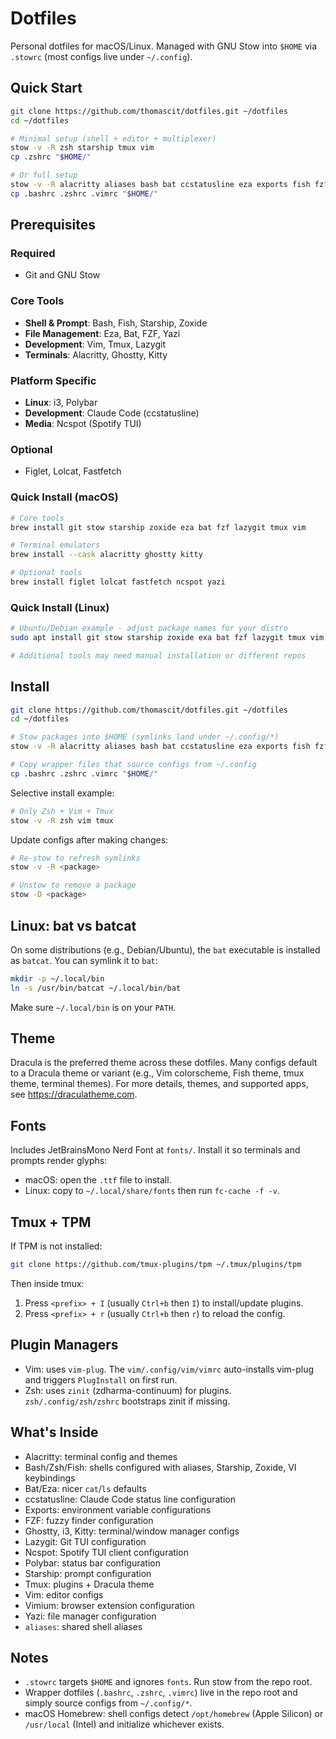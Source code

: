 # Dotfiles

Personal dotfiles for macOS/Linux. Managed with GNU Stow into `$HOME` via `.stowrc` (most configs live under `~/.config`).

## Quick Start

```sh
git clone https://github.com/thomascit/dotfiles.git ~/dotfiles
cd ~/dotfiles

# Minimal setup (shell + editor + multiplexer)
stow -v -R zsh starship tmux vim
cp .zshrc "$HOME/"

# Or full setup
stow -v -R alacritty aliases bash bat ccstatusline eza exports fish fzf ghostty i3 kitty lazygit ncspot polybar starship tmux vim vimium yazi zsh
cp .bashrc .zshrc .vimrc "$HOME/"
```

## Prerequisites

### Required
- Git and GNU Stow

### Core Tools
- **Shell & Prompt**: Bash, Fish, Starship, Zoxide
- **File Management**: Eza, Bat, FZF, Yazi
- **Development**: Vim, Tmux, Lazygit
- **Terminals**: Alacritty, Ghostty, Kitty

### Platform Specific
- **Linux**: i3, Polybar
- **Development**: Claude Code (ccstatusline)
- **Media**: Ncspot (Spotify TUI)

### Optional
- Figlet, Lolcat, Fastfetch

### Quick Install (macOS)
```sh
# Core tools
brew install git stow starship zoxide eza bat fzf lazygit tmux vim

# Terminal emulators
brew install --cask alacritty ghostty kitty

# Optional tools
brew install figlet lolcat fastfetch ncspot yazi
```

### Quick Install (Linux)
```sh
# Ubuntu/Debian example - adjust package names for your distro
sudo apt install git stow starship zoxide exa bat fzf lazygit tmux vim figlet lolcat

# Additional tools may need manual installation or different repos
```

## Install

```sh
git clone https://github.com/thomascit/dotfiles.git ~/dotfiles
cd ~/dotfiles

# Stow packages into $HOME (symlinks land under ~/.config/*)
stow -v -R alacritty aliases bash bat ccstatusline eza exports fish fzf ghostty i3 kitty lazygit ncspot polybar starship tmux vim vimium yazi zsh

# Copy wrapper files that source configs from ~/.config
cp .bashrc .zshrc .vimrc "$HOME/"
```

Selective install example:

```sh
# Only Zsh + Vim + Tmux
stow -v -R zsh vim tmux
```

Update configs after making changes:

```sh
# Re-stow to refresh symlinks
stow -v -R <package>

# Unstow to remove a package
stow -D <package>
```

## Linux: bat vs batcat

On some distributions (e.g., Debian/Ubuntu), the `bat` executable is installed as `batcat`. You can symlink it to `bat`:

```sh
mkdir -p ~/.local/bin
ln -s /usr/bin/batcat ~/.local/bin/bat
```

Make sure `~/.local/bin` is on your `PATH`.

## Theme

Dracula is the preferred theme across these dotfiles. Many configs default to a Dracula theme or variant (e.g., Vim colorscheme, Fish theme, tmux theme, terminal themes). For more details, themes, and supported apps, see https://draculatheme.com.

## Fonts

Includes JetBrainsMono Nerd Font at `fonts/`. Install it so terminals and prompts render glyphs:

- macOS: open the `.ttf` file to install.
- Linux: copy to `~/.local/share/fonts` then run `fc-cache -f -v`.

## Tmux + TPM

If TPM is not installed:

```sh
git clone https://github.com/tmux-plugins/tpm ~/.tmux/plugins/tpm
```

Then inside tmux:

1. Press `<prefix> + I` (usually `Ctrl+b` then `I`) to install/update plugins.
2. Press `<prefix> + r` (usually `Ctrl+b` then `r`) to reload the config.

## Plugin Managers

- Vim: uses `vim-plug`. The `vim/.config/vim/vimrc` auto-installs vim-plug and triggers `PlugInstall` on first run.
- Zsh: uses `zinit` (zdharma-continuum) for plugins. `zsh/.config/zsh/zshrc` bootstraps zinit if missing.

## What's Inside

- Alacritty: terminal config and themes
- Bash/Zsh/Fish: shells configured with aliases, Starship, Zoxide, VI keybindings
- Bat/Eza: nicer `cat`/`ls` defaults
- ccstatusline: Claude Code status line configuration
- Exports: environment variable configurations
- FZF: fuzzy finder configuration
- Ghostty, i3, Kitty: terminal/window manager configs
- Lazygit: Git TUI configuration
- Ncspot: Spotify TUI client configuration
- Polybar: status bar configuration
- Starship: prompt configuration
- Tmux: plugins + Dracula theme
- Vim: editor configs
- Vimium: browser extension configuration
- Yazi: file manager configuration
- `aliases`: shared shell aliases

## Notes

- `.stowrc` targets `$HOME` and ignores `fonts`. Run stow from the repo root.
- Wrapper dotfiles (`.bashrc`, `.zshrc`, `.vimrc`) live in the repo root and simply source configs from `~/.config/*`.
- macOS Homebrew: shell configs detect `/opt/homebrew` (Apple Silicon) or `/usr/local` (Intel) and initialize whichever exists.
